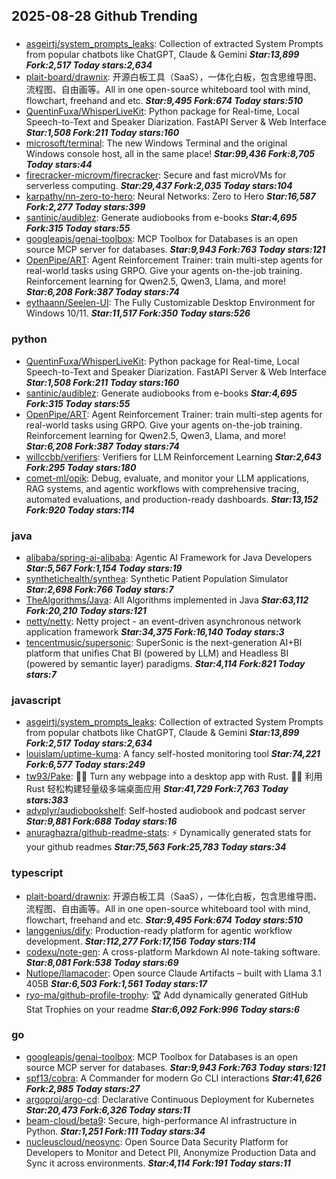 ## 2025-08-28 Github Trending

### 
* [asgeirtj/system_prompts_leaks](https://github.com/asgeirtj/system_prompts_leaks): Collection of extracted System Prompts from popular chatbots like ChatGPT, Claude & Gemini ***Star:13,899 Fork:2,517 Today stars:2,634***
* [plait-board/drawnix](https://github.com/plait-board/drawnix): 开源白板工具（SaaS），一体化白板，包含思维导图、流程图、自由画等。All in one open-source whiteboard tool with mind, flowchart, freehand and etc. ***Star:9,495 Fork:674 Today stars:510***
* [QuentinFuxa/WhisperLiveKit](https://github.com/QuentinFuxa/WhisperLiveKit): Python package for Real-time, Local Speech-to-Text and Speaker Diarization. FastAPI Server & Web Interface ***Star:1,508 Fork:211 Today stars:160***
* [microsoft/terminal](https://github.com/microsoft/terminal): The new Windows Terminal and the original Windows console host, all in the same place! ***Star:99,436 Fork:8,705 Today stars:44***
* [firecracker-microvm/firecracker](https://github.com/firecracker-microvm/firecracker): Secure and fast microVMs for serverless computing. ***Star:29,437 Fork:2,035 Today stars:104***
* [karpathy/nn-zero-to-hero](https://github.com/karpathy/nn-zero-to-hero): Neural Networks: Zero to Hero ***Star:16,587 Fork:2,277 Today stars:399***
* [santinic/audiblez](https://github.com/santinic/audiblez): Generate audiobooks from e-books ***Star:4,695 Fork:315 Today stars:55***
* [googleapis/genai-toolbox](https://github.com/googleapis/genai-toolbox): MCP Toolbox for Databases is an open source MCP server for databases. ***Star:9,943 Fork:763 Today stars:121***
* [OpenPipe/ART](https://github.com/OpenPipe/ART): Agent Reinforcement Trainer: train multi-step agents for real-world tasks using GRPO. Give your agents on-the-job training. Reinforcement learning for Qwen2.5, Qwen3, Llama, and more! ***Star:6,208 Fork:387 Today stars:74***
* [eythaann/Seelen-UI](https://github.com/eythaann/Seelen-UI): The Fully Customizable Desktop Environment for Windows 10/11. ***Star:11,517 Fork:350 Today stars:526***

### python
* [QuentinFuxa/WhisperLiveKit](https://github.com/QuentinFuxa/WhisperLiveKit): Python package for Real-time, Local Speech-to-Text and Speaker Diarization. FastAPI Server & Web Interface ***Star:1,508 Fork:211 Today stars:160***
* [santinic/audiblez](https://github.com/santinic/audiblez): Generate audiobooks from e-books ***Star:4,695 Fork:315 Today stars:55***
* [OpenPipe/ART](https://github.com/OpenPipe/ART): Agent Reinforcement Trainer: train multi-step agents for real-world tasks using GRPO. Give your agents on-the-job training. Reinforcement learning for Qwen2.5, Qwen3, Llama, and more! ***Star:6,208 Fork:387 Today stars:74***
* [willccbb/verifiers](https://github.com/willccbb/verifiers): Verifiers for LLM Reinforcement Learning ***Star:2,643 Fork:295 Today stars:180***
* [comet-ml/opik](https://github.com/comet-ml/opik): Debug, evaluate, and monitor your LLM applications, RAG systems, and agentic workflows with comprehensive tracing, automated evaluations, and production-ready dashboards. ***Star:13,152 Fork:920 Today stars:114***

### java
* [alibaba/spring-ai-alibaba](https://github.com/alibaba/spring-ai-alibaba): Agentic AI Framework for Java Developers ***Star:5,567 Fork:1,154 Today stars:19***
* [synthetichealth/synthea](https://github.com/synthetichealth/synthea): Synthetic Patient Population Simulator ***Star:2,698 Fork:766 Today stars:7***
* [TheAlgorithms/Java](https://github.com/TheAlgorithms/Java): All Algorithms implemented in Java ***Star:63,112 Fork:20,210 Today stars:121***
* [netty/netty](https://github.com/netty/netty): Netty project - an event-driven asynchronous network application framework ***Star:34,375 Fork:16,140 Today stars:3***
* [tencentmusic/supersonic](https://github.com/tencentmusic/supersonic): SuperSonic is the next-generation AI+BI platform that unifies Chat BI (powered by LLM) and Headless BI (powered by semantic layer) paradigms. ***Star:4,114 Fork:821 Today stars:7***

### javascript
* [asgeirtj/system_prompts_leaks](https://github.com/asgeirtj/system_prompts_leaks): Collection of extracted System Prompts from popular chatbots like ChatGPT, Claude & Gemini ***Star:13,899 Fork:2,517 Today stars:2,634***
* [louislam/uptime-kuma](https://github.com/louislam/uptime-kuma): A fancy self-hosted monitoring tool ***Star:74,221 Fork:6,577 Today stars:249***
* [tw93/Pake](https://github.com/tw93/Pake): 🤱🏻 Turn any webpage into a desktop app with Rust. 🤱🏻 利用 Rust 轻松构建轻量级多端桌面应用 ***Star:41,729 Fork:7,763 Today stars:383***
* [advplyr/audiobookshelf](https://github.com/advplyr/audiobookshelf): Self-hosted audiobook and podcast server ***Star:9,881 Fork:688 Today stars:16***
* [anuraghazra/github-readme-stats](https://github.com/anuraghazra/github-readme-stats): ⚡ Dynamically generated stats for your github readmes ***Star:75,563 Fork:25,783 Today stars:34***

### typescript
* [plait-board/drawnix](https://github.com/plait-board/drawnix): 开源白板工具（SaaS），一体化白板，包含思维导图、流程图、自由画等。All in one open-source whiteboard tool with mind, flowchart, freehand and etc. ***Star:9,495 Fork:674 Today stars:510***
* [langgenius/dify](https://github.com/langgenius/dify): Production-ready platform for agentic workflow development. ***Star:112,277 Fork:17,156 Today stars:114***
* [codexu/note-gen](https://github.com/codexu/note-gen): A cross-platform Markdown AI note-taking software. ***Star:8,081 Fork:538 Today stars:69***
* [Nutlope/llamacoder](https://github.com/Nutlope/llamacoder): Open source Claude Artifacts – built with Llama 3.1 405B ***Star:6,503 Fork:1,561 Today stars:17***
* [ryo-ma/github-profile-trophy](https://github.com/ryo-ma/github-profile-trophy): 🏆 Add dynamically generated GitHub Stat Trophies on your readme ***Star:6,092 Fork:996 Today stars:6***

### go
* [googleapis/genai-toolbox](https://github.com/googleapis/genai-toolbox): MCP Toolbox for Databases is an open source MCP server for databases. ***Star:9,943 Fork:763 Today stars:121***
* [spf13/cobra](https://github.com/spf13/cobra): A Commander for modern Go CLI interactions ***Star:41,626 Fork:2,985 Today stars:27***
* [argoproj/argo-cd](https://github.com/argoproj/argo-cd): Declarative Continuous Deployment for Kubernetes ***Star:20,473 Fork:6,326 Today stars:11***
* [beam-cloud/beta9](https://github.com/beam-cloud/beta9): Secure, high-performance AI infrastructure in Python. ***Star:1,251 Fork:111 Today stars:34***
* [nucleuscloud/neosync](https://github.com/nucleuscloud/neosync): Open Source Data Security Platform for Developers to Monitor and Detect PII, Anonymize Production Data and Sync it across environments. ***Star:4,114 Fork:191 Today stars:11***
